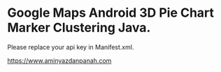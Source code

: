 # Google Maps Android 3D Pie Chart Marker Clustering Java.

Please replace your api key in Manifest.xml.

https://www.aminyazdanpanah.com
